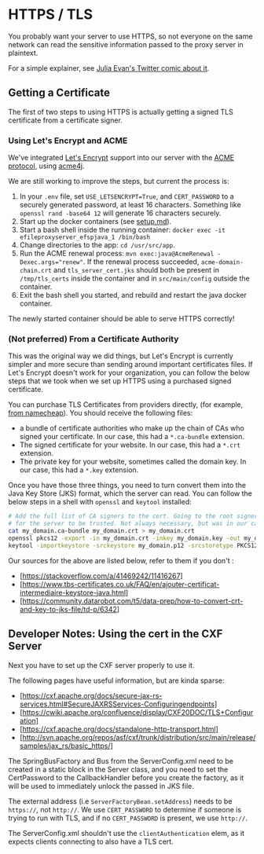 # HTTPS / TLS

You probably want your server to use HTTPS, so not everyone on the same network
can read the sensitive information passed to the proxy server in plaintext.

For a simple explainer, see [Julia Evan's Twitter comic about it](https://twitter.com/b0rk/status/809594614147645440/photo/1).

## Getting a Certificate

The first of two steps to using HTTPS is actually getting a signed TLS certificate from a certificate signer.

### Using Let's Encrypt and ACME

We've integrated [Let's Encrypt](https://letsencrypt.org/) support into our server with the [ACME protocol](https://letsencrypt.org/how-it-works/), using [acme4j](https://github.com/shred/acme4j).

We are still working to improve the steps, but current the process is:

1. In your `.env` file, set `USE_LETSENCRYPT=True`, and `CERT_PASSWORD` to a securely generated password, at least 16 characters.
   Something like `openssl rand -base64 12` will generate 16 characters securely.
2. Start up the docker containers (see [setup.md](setup.md)).
3. Start a bash shell inside the running container: `docker exec -it efileproxyserver_efspjava_1 /bin/bash`
4. Change directories to the app: `cd /usr/src/app`.
5. Run the ACME renewal process: `mvn exec:java@AcmeRenewal -Dexec.args="renew"`.
   If the renewal process succeeded, `acme-domain-chain.crt` and `tls_server_cert.jks`
   should both be present in `/tmp/tls_certs` inside the container and in `src/main/config` outside the container.
6. Exit the bash shell you started, and rebuild and restart the java docker container.

The newly started container should be able to serve HTTPS correctly!

### (Not preferred) From a Certificate Authority

This was the original way we did things, but Let's Encrypt is currently simpler and more secure than
sending around important certificates files. If Let's Encrypt doesn't work for your organization,
you can follow the below steps that we took when we set up HTTPS using a purchased signed certificate.

You can purchase TLS Certificates from providers directly, (for example, [from namecheap](https://www.namecheap.com/security/ssl-certificates/)). You should receive the following files:
* a bundle of certificate authorities who make up the chain of CAs who signed your certificate. In our case, this had a `*.ca-bundle` extension.
* The signed certificate for your website. In our case, this had a `*.crt` extension.
* The private key for your website, sometimes called the domain key. In our case, this had a `*.key` extension.

Once you have those three things, you need to turn convert them into the Java Key Store (JKS) format, which the server can read. You can follow the below steps in a shell with `openssl` and `keytool` installed:

```bash
# Add the full list of CA signers to the cert. Going to the root signer means it's more likely
# for the server to be trusted. Not always necessary, but was in our case.
cat my_domain.ca-bundle my_domain.crt > my_domain.crt
openssl pkcs12 -export -in my_domain.crt -inkey my_domain.key -out my_domain.p12
keytool -importkeystore -srckeystore my_domain.p12 -srcstoretype PKCS12 -destkeystore my_domain.jks -deststoretype JKS
```

Our sources for the above are listed below, refer to them if you don't :
* [https://stackoverflow.com/a/41469242/11416267]
* [https://www.tbs-certificates.co.uk/FAQ/en/ajouter-certificat-intermediaire-keystore-java.html]
* [https://community.datarobot.com/t5/data-prep/how-to-convert-crt-and-key-to-jks-file/td-p/6342]


## Developer Notes: Using the cert in the CXF Server

Next you have to set up the CXF server properly to use it.

The following pages have useful information, but are kinda sparse:

* [https://cxf.apache.org/docs/secure-jax-rs-services.html#SecureJAXRSServices-Configuringendpoints]
* [https://cwiki.apache.org/confluence/display/CXF20DOC/TLS+Configuration]
* [https://cxf.apache.org/docs/standalone-http-transport.html]
* [http://svn.apache.org/repos/asf/cxf/trunk/distribution/src/main/release/samples/jax_rs/basic_https/]

The SpringBusFactory and Bus from the ServerConfig.xml need to be created in
a static block in the Server class, and you need to set the CertPassword to
the CallbackHandler before you create the factory, as it will be used to immediately
unlock the passed in JKS file.

The external address (i.e `ServerFactoryBean.setAddress`) needs to be `https://`, not `http://`. We use `CERT_PASSWORD` to determine if someone is trying to run with TLS,
and if no `CERT_PASSWORD` is present, we use `http://`.

The ServerConfig.xml shouldn't use the `clientAuthentication` elem, as it
expects clients connecting to also have a TLS cert.

